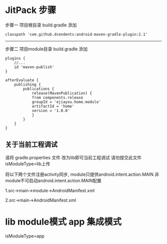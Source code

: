 # JitPack 步骤

步骤一 项目根目录 build.gradle 添加

```
classpath 'com.github.dcendents:android-maven-gradle-plugin:2.1'
```

------------------------------------------------------------------------------------------------------------------------

步骤二 项目module目录 build.gradle 添加

```
plugins {
    //...
    id 'maven-publish'
}
```

```
afterEvaluate {
    publishing {
        publications {
            release(MavenPublication) {
            from components.release
            groupId = 'ejiayou.home.module'
            artifactId = 'home'
            version = '1.0.0'
            }
        }
    }
}
```

## 关于当前工程调试

请将 gradle.properties 文件 改为lib即可当前工程调试 请勿提交此文件isModuleType=lib上传

将以下两个文件注册activity同步, module只提供android.intent.action.MAIN 非module不可启动android.intent.action.MAIN配置

1.src->main->module->AndroidManifest.xml

2.src->main->AndroidManifest.xml

# lib module模式 app 集成模式

isModuleType=app